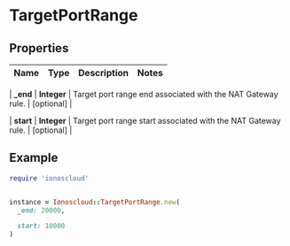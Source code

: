 # TargetPortRange

## Properties

| Name | Type | Description | Notes |
| ---- | ---- | ----------- | ----- |

| **_end** | **Integer** | Target port range end associated with the NAT Gateway rule. | [optional] |

| **start** | **Integer** | Target port range start associated with the NAT Gateway rule. | [optional] |

## Example

```ruby
require 'ionoscloud'


instance = Ionoscloud::TargetPortRange.new(
  _end: 20000,

  start: 10000
)
```

